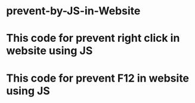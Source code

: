 # prevent-by-JS-in-Website

# This code for prevent right click in website using JS

 <script language="javascript" type="text/javascript" src="http://ajax.googleapis.com/ajax/libs/jquery/1/jquery.min.js"></script>
<script type="text/javascript" language="javascript">
$(function() {
  $(this).bind("contextmenu", function(e) {
    e.preventDefault();
  });
}); 
</script>

# This code for prevent F12 in website using JS

<script src="http://sibeeshpassion.com/content/scripts/jquery-1.11.1.min.js"></script>
<script>  
document.onkeypress = function (event) {  
event = (event || window.event);  
if (event.keyCode == 123) {  
return false;  
}  
}  
document.onmousedown = function (event) {  
event = (event || window.event);  
if (event.keyCode == 123) {  
return false;  
}  
}  
document.onkeydown = function (event) {  
event = (event || window.event);  
if (event.keyCode == 123) {  
return false;  
}  
}  
</script>  
